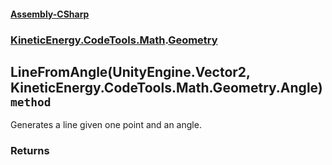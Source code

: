 #### [Assembly-CSharp](./Assembly-CSharp.md 'Assembly-CSharp')
### [KineticEnergy.CodeTools.Math](./Assembly-CSharp.md#KineticEnergy-CodeTools-Math 'KineticEnergy.CodeTools.Math').[Geometry](./KineticEnergy-CodeTools-Math-Geometry.md 'KineticEnergy.CodeTools.Math.Geometry')
## LineFromAngle(UnityEngine.Vector2, KineticEnergy.CodeTools.Math.Geometry.Angle) `method`
Generates a line given one point and an angle.
### Returns

